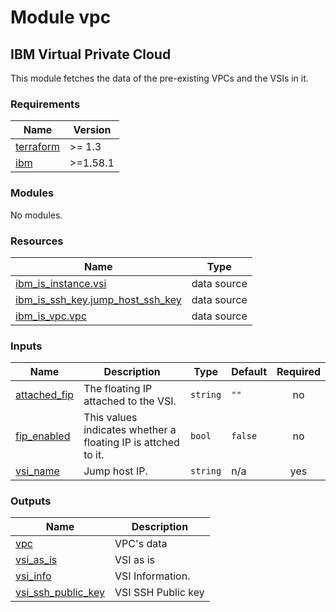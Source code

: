 # Module vpc

## IBM Virtual Private Cloud

This module fetches the data of the pre-existing VPCs and the VSIs in it.

<!-- BEGINNING OF PRE-COMMIT-TERRAFORM DOCS HOOK -->
### Requirements

| Name | Version |
|------|---------|
| <a name="requirement_terraform"></a> [terraform](#requirement\_terraform) | >= 1.3 |
| <a name="requirement_ibm"></a> [ibm](#requirement\_ibm) | >=1.58.1 |

### Modules

No modules.

### Resources

| Name | Type |
|------|------|
| [ibm_is_instance.vsi](https://registry.terraform.io/providers/IBM-Cloud/ibm/latest/docs/data-sources/is_instance) | data source |
| [ibm_is_ssh_key.jump_host_ssh_key](https://registry.terraform.io/providers/IBM-Cloud/ibm/latest/docs/data-sources/is_ssh_key) | data source |
| [ibm_is_vpc.vpc](https://registry.terraform.io/providers/IBM-Cloud/ibm/latest/docs/data-sources/is_vpc) | data source |

### Inputs

| Name | Description | Type | Default | Required |
|------|-------------|------|---------|:--------:|
| <a name="input_attached_fip"></a> [attached\_fip](#input\_attached\_fip) | The floating IP attached to the VSI. | `string` | `""` | no |
| <a name="input_fip_enabled"></a> [fip\_enabled](#input\_fip\_enabled) | This values indicates whether a floating IP is attched to it. | `bool` | `false` | no |
| <a name="input_vsi_name"></a> [vsi\_name](#input\_vsi\_name) | Jump host IP. | `string` | n/a | yes |

### Outputs

| Name | Description |
|------|-------------|
| <a name="output_vpc"></a> [vpc](#output\_vpc) | VPC's data |
| <a name="output_vsi_as_is"></a> [vsi\_as\_is](#output\_vsi\_as\_is) | VSI as is |
| <a name="output_vsi_info"></a> [vsi\_info](#output\_vsi\_info) | VSI Information. |
| <a name="output_vsi_ssh_public_key"></a> [vsi\_ssh\_public\_key](#output\_vsi\_ssh\_public\_key) | VSI SSH Public key |
<!-- END OF PRE-COMMIT-TERRAFORM DOCS HOOK -->
